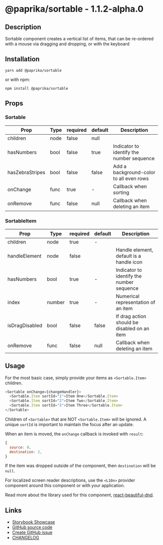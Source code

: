 <!-- start: Autogenerated - do not modify -->

# @paprika/sortable - 1.1.2-alpha.0

## Description

Sortable component creates a vertical list of items, that can be re-ordered with a mouse via dragging and dropping, or with the keyboard

## Installation

```
yarn add @paprika/sortable
```

or with npm:

```
npm install @paprika/sortable
```

## Props

### Sortable

| Prop            | Type | required | default | Description                               |
| --------------- | ---- | -------- | ------- | ----------------------------------------- |
| children        | node | false    | null    |                                           |
| hasNumbers      | bool | false    | true    | Indicator to identify the number sequence |
| hasZebraStripes | bool | false    | false   | Add a background-color to all even rows   |
| onChange        | func | true     | -       | Callback when sorting                     |
| onRemove        | func | false    | null    | Callback when deleting an item            |

### SortableItem

| Prop           | Type   | required | default        | Description                                  |
| -------------- | ------ | -------- | -------------- | -------------------------------------------- |
| children       | node   | true     | -              |                                              |
| handleElement  | node   | false    | <HandleIcon /> | Handle element, default is a handle icon     |
| hasNumbers     | bool   | true     | -              | Indicator to identify the number sequence    |
| index          | number | true     | -              | Numerical representation of an item          |
| isDragDisabled | bool   | false    | false          | If drag action should be disabled on an item |
| onRemove       | func   | false    | null           | Callback when deleting an item               |

<!-- end: Autogenerated - do not modify -->
<!-- content -->

## Usage

For the most basic case, simply provide your items as `<Sortable.Item>` children.

```js
<Sortable onChange={changeHandler}>
  <Sortable.Item sortId="1">Item One</Sortable.Item>
  <Sortable.Item sortId="2">Item Two</Sortable.Item>
  <Sortable.Item sortId="3">Item Three</Sortable.Item>
</Sortable>
```

Children of `<Sortable>` that are NOT `<Sortable.Item>` will be ignored. A unique `sortId` is important to maintain the focus after an update.

When an item is moved, the `onChange` callback is invoked with `result`:

```js
{
  source: 0,
  destination: 2,
}
```

If the item was dropped outside of the component, then `destination` will be `null`.

For localized screen reader descriptions, use the `<L10n>` provider component around this component or with your application.

Read more about the library used for this component, [react-beautiful-dnd](https://github.com/atlassian/react-beautiful-dnd).

<!-- eoContent -->

## Links

- [Storybook Showcase](https://paprika.highbond.com/?path=/story/forms-sortable--showcase)
- [GitHub source code](https://github.com/acl-services/paprika/tree/master/packages/Sortable/src)
- [Create GitHub issue](https://github.com/acl-services/paprika/issues/new?label=[]&title=@paprika/sortable%20[help]:%20your%20short%20description&body=%0A%23%20Help%20wanted%0A%0A%23%23%20Please%20write%20your%20question.%0A*A%20clear%20and%20concise%20description%20of%20what%20the%20question%20is*%0A%0A%23%23%20Additional%20context%0A*Add%20any%20other%20context%20or%20screenshots%20about%20your%20question%20here.*%0A)
- [CHANGELOG](https://github.com/acl-services/paprika/tree/master/packages/Sortable/CHANGELOG.md)

